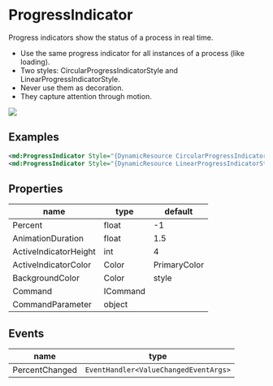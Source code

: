 # ProgressIndicator

Progress indicators show the status of a process in real time.



- Use the same progress indicator for all instances of a process (like loading).
- Two styles: CircularProgressIndicatorStyle and LinearProgressIndicatorStyle.
- Never use them as decoration.
- They capture attention through motion.



![](/assets/progress-indicators.png)



## Examples

```xml
<md:ProgressIndicator Style="{DynamicResource CircularProgressIndicatorStyle}" />
<md:ProgressIndicator Style="{DynamicResource LinearProgressIndicatorStyle}" />
```





## Properties

| name                  | type     | default      |
| --------------------- | -------- | ------------ |
| Percent               | float    | -1           |
| AnimationDuration     | float    | 1.5          |
| ActiveIndicatorHeight | int      | 4            |
| ActiveIndicatorColor  | Color    | PrimaryColor |
| BackgroundColor       | Color    | style        |
| Command               | ICommand |              |
| CommandParameter      | object   |              |



## Events

| name           | type                                  |
| -------------- | ------------------------------------- |
| PercentChanged | `EventHandler<ValueChangedEventArgs>` |